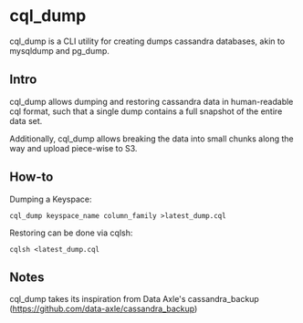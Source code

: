 cql_dump
========

cql_dump is a CLI utility for creating dumps cassandra databases, akin to mysqldump and pg_dump.

Intro
-----
cql_dump allows dumping and restoring cassandra data in human-readable cql format, such that a single dump contains a full snapshot of the entire data set.

Additionally, cql_dump allows breaking the data into small chunks along the way and upload piece-wise to S3.

How-to
-------
Dumping a Keyspace:

    cql_dump keyspace_name column_family >latest_dump.cql

Restoring can be done via cqlsh:

    cqlsh <latest_dump.cql

Notes
-----
cql_dump takes its inspiration from Data Axle's cassandra_backup (https://github.com/data-axle/cassandra_backup)